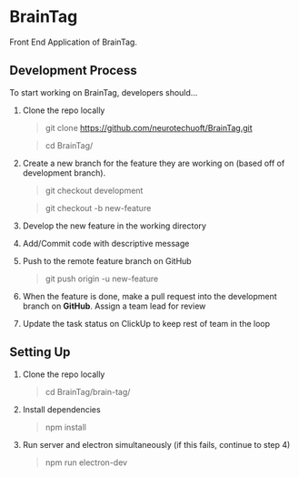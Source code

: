 # BrainTag
Front End Application of BrainTag.

## Development Process
To start working on BrainTag, developers should...
1. Clone the repo locally 
    > git clone https://github.com/neurotechuoft/BrainTag.git
    
    > cd BrainTag/
2. Create a new branch for the feature they are working on (based off of development branch).
    > git checkout development
    
    > git checkout -b new-feature
3. Develop the new feature in the working directory
4. Add/Commit code with descriptive message
5. Push to the remote feature branch on GitHub
    > git push origin -u new-feature
6. When the feature is done, make a pull request into the development branch on **GitHub**. Assign a team lead for review
7. Update the task status on ClickUp to keep rest of team in the loop

## Setting Up
1. Clone the repo locally 
    > cd BrainTag/brain-tag/
2. Install dependencies 
    > npm install 
3. Run server and electron simultaneously (if this fails, continue to step 4)
    > npm run electron-dev
